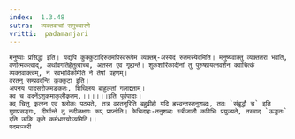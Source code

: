 ```yaml
---
index:  1.3.48
sutra:  व्यक्तवाचां समुच्चारणे
vritti:  padamanjari
---
```


	मनुष्याः प्रसिद्धा इति। यद्यपि कुक्कुटादिरुतमपिस्वरूपेम व्यक्तम्-अस्येदं रुतमस्येदमिति। मनुष्यवाक्तु व्यक्ततरा भवति, वर्णात्मकत्वाद्, अर्थावगतिहेतुत्वाच्च, अतस्त एव गृह्यन्ते। शुकशारिकादीनां तु पुरुषप्रयत्नवशेन क्वाचित्कं व्यक्तवाक्त्वम्, न स्वभाविकमिति ने तेषां ग्रहणम्।
	वरतनु सम्प्रवदन्ति कुक्कुटा इति।
	अपनय पादसरोजमङ्कतः, शिथिलय बाहुलतां गलाद्दताम्।
	क्व च वदनेंऽशुकमाकुलीकृतम्,।।।।।।इति पूर्वपादाः।
	क्व् चित्तु कृत्स्न एव श्लोकः पठ्यते, तत्र वरतनुरिति बहुव्रीहौ यदि ह्रस्वन्तस्तनुशब्दः, ततः `संबुद्धौ च` इति गुणप्रसङ्गः, दीर्घान्ते तु नदीलक्षणः कप् प्राप्नोति। केचिदाहः-तनुशब्दः स्त्रीजातौ कविभिः प्रयुज्यते, तस्माद् `ऊङुतः` इति ऊङि कृते कर्मधारयोऽयमिति।।
	पदमञ्जरी

